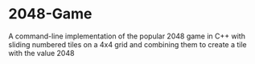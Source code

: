 # 2048-Game
A command-line implementation of the popular 2048 game in C++ with sliding numbered tiles on a 4x4 grid and combining them to create a tile with the value 2048
